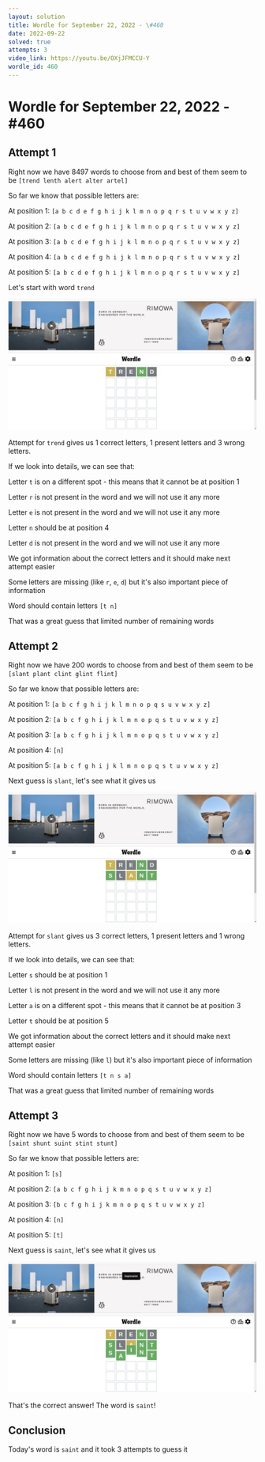 ```yaml
---
layout: solution
title: Wordle for September 22, 2022 - \#460
date: 2022-09-22
solved: true
attempts: 3
video_link: https://youtu.be/OXjJFMCCU-Y
wordle_id: 460
---
```


# Wordle for September 22, 2022 - \#460

## Attempt 1

Right now we have 8497 words to choose from and best of them seem to be `[trend lenth alert alter artel]`

So far we know that possible letters are:

At position 1: `[a b c d e f g h i j k l m n o p q r s t u v w x y z]`

At position 2: `[a b c d e f g h i j k l m n o p q r s t u v w x y z]`

At position 3: `[a b c d e f g h i j k l m n o p q r s t u v w x y z]`

At position 4: `[a b c d e f g h i j k l m n o p q r s t u v w x y z]`

At position 5: `[a b c d e f g h i j k l m n o p q r s t u v w x y z]`

Let's start with word `trend`

![Attempt 1](2022-09-22/attempt-1.png)

Attempt for `trend` gives us 1 correct letters, 1 present letters and 3 wrong letters.

If we look into details, we can see that:

Letter `t` is on a different spot - this means that it cannot be at position 1

Letter `r` is not present in the word and we will not use it any more

Letter `e` is not present in the word and we will not use it any more

Letter `n` should be at position 4

Letter `d` is not present in the word and we will not use it any more

We got information about the correct letters and it should make next attempt easier

Some letters are missing (like `r`, `e`, `d`) but it's also important piece of information

Word should contain letters `[t n]`

That was a great guess that limited number of remaining words



## Attempt 2

Right now we have 200 words to choose from and best of them seem to be `[slant plant clint glint flint]`

So far we know that possible letters are:

At position 1: `[a b c f g h i j k l m n o p q s u v w x y z]`

At position 2: `[a b c f g h i j k l m n o p q s t u v w x y z]`

At position 3: `[a b c f g h i j k l m n o p q s t u v w x y z]`

At position 4: `[n]`

At position 5: `[a b c f g h i j k l m n o p q s t u v w x y z]`

Next guess is `slant`, let's see what it gives us

![Attempt 2](2022-09-22/attempt-2.png)

Attempt for `slant` gives us 3 correct letters, 1 present letters and 1 wrong letters.

If we look into details, we can see that:

Letter `s` should be at position 1

Letter `l` is not present in the word and we will not use it any more

Letter `a` is on a different spot - this means that it cannot be at position 3

Letter `t` should be at position 5

We got information about the correct letters and it should make next attempt easier

Some letters are missing (like `l`) but it's also important piece of information

Word should contain letters `[t n s a]`

That was a great guess that limited number of remaining words



## Attempt 3

Right now we have 5 words to choose from and best of them seem to be `[saint shunt suint stint stunt]`

So far we know that possible letters are:

At position 1: `[s]`

At position 2: `[a b c f g h i j k m n o p q s t u v w x y z]`

At position 3: `[b c f g h i j k m n o p q s t u v w x y z]`

At position 4: `[n]`

At position 5: `[t]`

Next guess is `saint`, let's see what it gives us

![Attempt 3](2022-09-22/attempt-3.png)

That's the correct answer! The word is `saint`!

## Conclusion

Today's word is `saint` and it took 3 attempts to guess it

